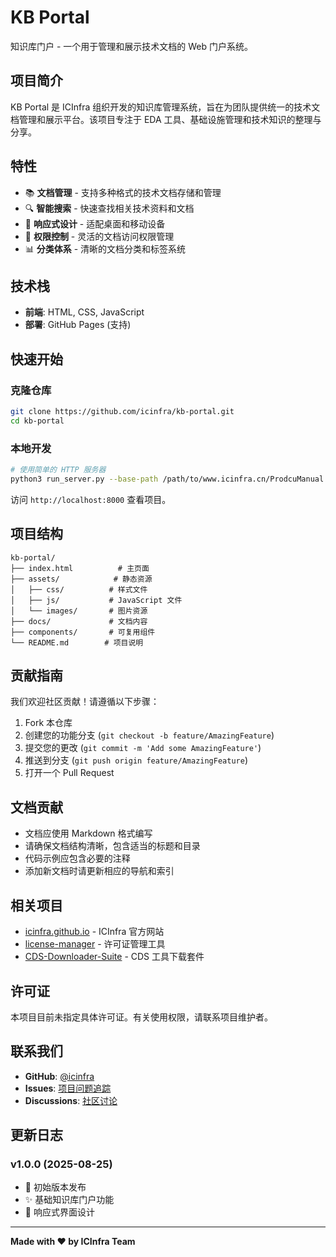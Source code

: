 # KB Portal

知识库门户 - 一个用于管理和展示技术文档的 Web 门户系统。

## 项目简介

KB Portal 是 ICInfra 组织开发的知识库管理系统，旨在为团队提供统一的技术文档管理和展示平台。该项目专注于 EDA 工具、基础设施管理和技术知识的整理与分享。

## 特性

- 📚 **文档管理** - 支持多种格式的技术文档存储和管理
- 🔍 **智能搜索** - 快速查找相关技术资料和文档
- 📱 **响应式设计** - 适配桌面和移动设备
- 🔐 **权限控制** - 灵活的文档访问权限管理
- 📊 **分类体系** - 清晰的文档分类和标签系统

## 技术栈

- **前端**: HTML, CSS, JavaScript
- **部署**: GitHub Pages (支持)

## 快速开始

### 克隆仓库

```bash
git clone https://github.com/icinfra/kb-portal.git
cd kb-portal
```

### 本地开发

```bash
# 使用简单的 HTTP 服务器
python3 run_server.py --base-path /path/to/www.icinfra.cn/ProdcuManual
```

访问 `http://localhost:8000` 查看项目。

## 项目结构

```
kb-portal/
├── index.html          # 主页面
├── assets/            # 静态资源
│   ├── css/          # 样式文件
│   ├── js/           # JavaScript 文件
│   └── images/       # 图片资源
├── docs/             # 文档内容
├── components/       # 可复用组件
└── README.md        # 项目说明
```

## 贡献指南

我们欢迎社区贡献！请遵循以下步骤：

1. Fork 本仓库
2. 创建您的功能分支 (`git checkout -b feature/AmazingFeature`)
3. 提交您的更改 (`git commit -m 'Add some AmazingFeature'`)
4. 推送到分支 (`git push origin feature/AmazingFeature`)
5. 打开一个 Pull Request

## 文档贡献

- 文档应使用 Markdown 格式编写
- 请确保文档结构清晰，包含适当的标题和目录
- 代码示例应包含必要的注释
- 添加新文档时请更新相应的导航和索引

## 相关项目

- [icinfra.github.io](https://github.com/icinfra/icinfra.github.io) - ICInfra 官方网站
- [license-manager](https://github.com/icinfra/license-manager) - 许可证管理工具
- [CDS-Downloader-Suite](https://github.com/icinfra/CDS-Downloader-Suite) - CDS 工具下载套件

## 许可证

本项目目前未指定具体许可证。有关使用权限，请联系项目维护者。

## 联系我们

- **GitHub**: [@icinfra](https://github.com/icinfra)
- **Issues**: [项目问题追踪](https://github.com/icinfra/kb-portal/issues)
- **Discussions**: [社区讨论](https://github.com/icinfra/icinfra-discussions)

## 更新日志

### v1.0.0 (2025-08-25)
- 🎉 初始版本发布
- ✨ 基础知识库门户功能
- 📱 响应式界面设计

---

**Made with ❤️ by ICInfra Team**
